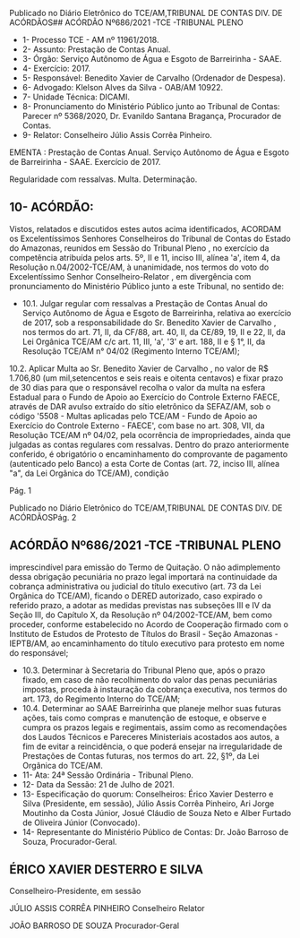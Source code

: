 Publicado  no  Diário  Eletrônico do TCE/AM,TRIBUNAL DE CONTAS DIV. DE ACÓRDÃOS## ACÓRDÃO Nº686/2021 -TCE -TRIBUNAL PLENO

- 1- Processo TCE - AM nº 11961/2018.
- 2- Assunto: Prestação de Contas Anual.
- 3- Órgão: Serviço Autônomo de Água e Esgoto de Barreirinha - SAAE.
- 4- Exercício: 2017.
- 5- Responsável: Benedito Xavier de Carvalho (Ordenador de Despesa).
- 6- Advogado: Klelson Alves da Silva - OAB/AM 10922.
- 7- Unidade Técnica: DICAMI.
- 8- Pronunciamento  do  Ministério  Público  junto  ao  Tribunal  de  Contas: Parecer  nº 5368/2020, Dr. Evanildo Santana Bragança, Procurador de Contas.
- 9- Relator: Conselheiro Júlio Assis Corrêa Pinheiro.

EMENTA : Prestação de Contas Anual. Serviço Autônomo de Água e Esgoto de Barreirinha - SAAE. Exercício de 2017.

Regularidade com ressalvas. Multa. Determinação.

## 10-  ACÓRDÃO:

Vistos, relatados e discutidos estes autos acima identificados, ACORDAM os Excelentíssimos Senhores Conselheiros do Tribunal de Contas do Estado do Amazonas, reunidos em Sessão do Tribunal Pleno , no exercício da competência atribuída pelos arts. 5º, II e 11, inciso III, alínea 'a', item 4, da Resolução n.04/2002-TCE/AM, à unanimidade, nos termos do voto do Excelentíssimo Senhor Conselheiro-Relator , em divergência com pronunciamento do Ministério Público junto a este Tribunal, no sentido de:

- 10.1. Julgar regular com ressalvas a  Prestação de Contas Anual do Serviço Autônomo de Água e Esgoto de Barreirinha, relativa ao exercício de 2017, sob a responsabilidade do Sr. Benedito Xavier de Carvalho , nos termos do art. 71, II, da CF/88, art. 40, II, da CE/89, 19, II e 22, II, da Lei Orgânica TCE/AM  c/c  art.  11,  III,  'a',  '3'  e  art.  188,  II  e  §  1°,  II,  da  Resolução TCE/AM n° 04/02 (Regimento Interno TCE/AM);

10.2. Aplicar  Multa ao Sr.  Benedito  Xavier  de  Carvalho , no  valor  de R$ 1.706,80 (um  mil,setencentos  e  seis  reais  e  oitenta  centavos) e  fixar prazo  de  30  dias para  que  o  responsável  recolha  o  valor  da  multa na esfera Estadual para o Fundo de Apoio ao Exercício do Controle Externo FAECE, através de DAR avulso extraído do sítio eletrônico da SEFAZ/AM, sob o código '5508 - Multas aplicadas pelo TCE/AM - Fundo de Apoio ao Exercício do Controle Externo - FAECE', com base no art. 308, VII, da Resolução  TCE/AM  nº  04/02,  pela  ocorrência  de  impropriedades,  ainda que  julgadas  as  contas  regulares  com  ressalvas.  Dentro  do  prazo anteriormente conferido, é obrigatório o encaminhamento do comprovante de pagamento (autenticado pelo Banco) a esta Corte de Contas (art. 72, inciso III, alínea "a", da Lei Orgânica do TCE/AM), condição

Pág. 1

Publicado  no  Diário  Eletrônico do TCE/AM,TRIBUNAL DE CONTAS DIV. DE ACÓRDÃOSPág. 2

## ACÓRDÃO Nº686/2021 -TCE -TRIBUNAL PLENO

imprescindível para emissão do Termo de Quitação. O não adimplemento dessa obrigação pecuniária no prazo legal importará na continuidade da cobrança  administrativa  ou  judicial  do  título  executivo  (art.  73  da  Lei Orgânica  do  TCE/AM),  ficando  o  DERED  autorizado,  caso  expirado  o referido  prazo,  a  adotar  as medidas previstas nas subseções III e IV da Seção III,  do  Capítulo  X,  da  Resolução  nº  04/2002-TCE/AM,  bem como proceder, conforme estabelecido no Acordo de Cooperação firmado com o Instituto de Estudos de Protesto de Títulos do Brasil - Seção Amazonas -  IEPTB/AM,  ao  encaminhamento  do  título  executivo  para  protesto  em nome do responsável;

- 10.3. Determinar à Secretaria  do  Tribunal  Pleno que,  após  o  prazo  fixado, em caso de não recolhimento do valor das penas pecuniárias impostas, proceda à instauração da cobrança executiva, nos termos do art. 173, do Regimento Interno do TCE/AM;
- 10.4. Determinar ao SAAE Barreirinha que planeje melhor suas futuras ações, tais  como  compras  e  manutenção  de  estoque,  e  observe e  cumpra os prazos legais e regimentais, assim como as recomendações dos Laudos Técnicos e Pareceres Ministeriais acostados aos autos, a fim de evitar a reincidência,  o  que  poderá ensejar  na  irregularidade  de  Prestações  de Contas futuras, nos termos do art. 22, §1º, da Lei Orgânica do TCE/AM.
- 11-  Ata: 24ª Sessão Ordinária - Tribunal Pleno.
- 12-  Data da Sessão: 21 de Julho de 2021.
- 13-  Especificação do quorum: Conselheiros: Érico Xavier Desterro e Silva (Presidente, em sessão), Júlio Assis Corrêa Pinheiro, Ari Jorge Moutinho da Costa  Júnior, Josué Cláudio de Souza Neto e Alber Furtado de Oliveira Júnior (Convocado).
- 14-  Representante  do  Ministério  Público  de  Contas: Dr. João  Barroso  de  Souza, Procurador-Geral.

## ÉRICO XAVIER DESTERRO E SILVA

Conselheiro-Presidente, em sessão

JÚLIO ASSIS CORRÊA PINHEIRO Conselheiro Relator

JOÃO BARROSO DE SOUZA Procurador-Geral